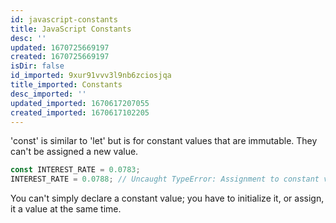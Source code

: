 ```yaml
---
id: javascript-constants
title: JavaScript Constants
desc: ''
updated: 1670725669197
created: 1670725669197
isDir: false
id_imported: 9xur91vvv3l9nb6zciosjqa
title_imported: Constants
desc_imported: ''
updated_imported: 1670617207055
created_imported: 1670617102205
---
```

'const' is similar to 'let' but is for constant values that are immutable. They can't be assigned a new value.

```js
const INTEREST_RATE = 0.0783;
INTEREST_RATE = 0.0788; // Uncaught TypeError: Assignment to constant variable.
```

You can't simply declare a constant value; you have to initialize it, or assign, it a value at the same time.